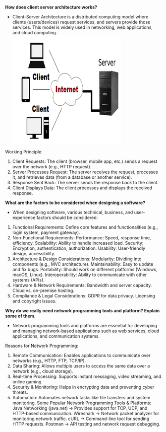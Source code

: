 **How does client server architecture works?**

- Client-Server Architecture is a distributed computing model where clients (users/devices) request services, and servers provide those services. This model is widely used in networking, web applications, and cloud computing.
  <img src="./Client-Server-Architecture-1.png" width="350px" height="350px">

Working Principle:

1. Client Requests: The client (browser, mobile app, etc.) sends a request over the network (e.g., HTTP request).
2. Server Processes Request: The server receives the request, processes it, and retrieves data (from a database or another service).
3. Response Sent Back: The server sends the response back to the client.
4. Client Displays Data: The client processes and displays the received response.

**What are the factors to be considered when designing a software?**

- When designing software, various technical, business, and user-experience factors should be considered:

1. Functional Requirements:
   Define core features and functionalities (e.g., login system, payment gateway).
2. Non-Functional Requirements:
   Performance: Speed, response time, efficiency.
   Scalability: Ability to handle increased load.
   Security: Encryption, authentication, authorization.
   Usability: User-friendly design, accessibility.
3. Architecture & Design Considerations:
   Modularity: Dividing into components (e.g., MVC architecture).
   Maintainability: Easy to update and fix bugs.
   Portability: Should work on different platforms (Windows, macOS, Linux).
   Interoperability: Ability to communicate with other systems (APIs).
4. Hardware & Network Requirements:
   Bandwidth and server capacity.
   Cloud vs. on-premise hosting.
5. Compliance & Legal Considerations:
   GDPR for data privacy.
   Licensing and copyright issues.

**Why do we really need network programming tools and platform? Explain some of them.**

- Network programming tools and platforms are essential for developing and managing network-based applications such as web services, cloud applications, and communication systems.

Reasons for Network Programming:

1. Remote Communication: Enables applications to communicate over networks (e.g., HTTP, FTP, TCP/IP).
2. Data Sharing: Allows multiple users to access the same data over a network (e.g., cloud storage).
3. Real-time Processing: Supports instant messaging, video streaming, and online gaming.
4. Security & Monitoring: Helps in encrypting data and preventing cyber threats.
5. Automation: Automates network tasks like file transfers and system monitoring.
   Some Popular Network Programming Tools & Platforms:
   Java Networking (java.net) -> Provides support for TCP, UDP, and HTTP-based communication.
   Wireshark -> Network packet analyzer for monitoring network traffic.
   cURL -> Command-line tool for sending HTTP requests.
   Postman -> API testing and network request debugging.
